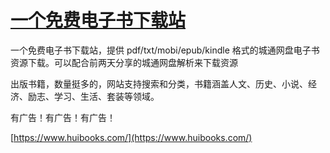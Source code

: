 # [一个免费电子书下载站](https://github.com/jaaleng/gitblog/issues/10)

一个免费电子书下载站，提供 pdf/txt/mobi/epub/kindle 格式的城通网盘电子书资源下载。可以配合前两天分享的城通网盘解析来下载资源

出版书籍，数量挺多的，网站支持搜索和分类，书籍涵盖人文、历史、小说、经济、励志、学习、生活、套装等领域。

有广告！有广告！有广告！

[https://www.huibooks.com/](https://www.huibooks.com/)